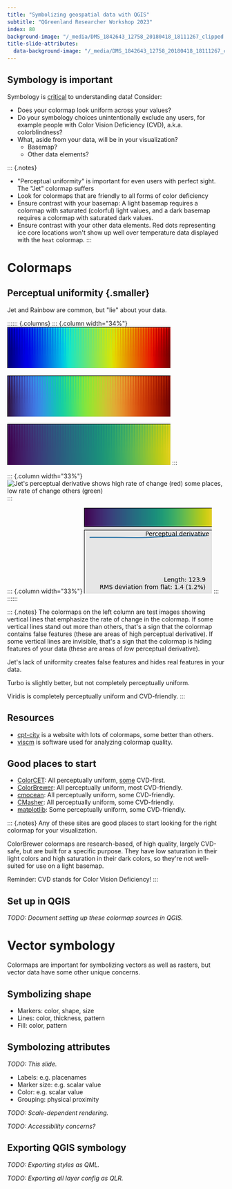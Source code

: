 ```yaml
---
title: "Symbolizing geospatial data with QGIS"
subtitle: "QGreenland Researcher Workshop 2023"
index: 80
background-image: "/_media/DMS_1842643_12758_20180418_18111267_clipped.jpg"
title-slide-attributes:
  data-background-image: "/_media/DMS_1842643_12758_20180418_18111267_clipped.jpg"
---
```


## Symbology is important

Symbology is [critical](https://www.kennethmoreland.com/color-advice/BadColorMaps.pdf)
to understanding data! Consider:

* Does your colormap look uniform across your values?
* Do your symbology choices unintentionally exclude any users, for example people with
  Color Vision Deficiency (CVD), a.k.a. colorblindness?
* What, aside from your data, will be in your visualization?
    * Basemap?
    * Other data elements?

::: {.notes}
* "Perceptual uniformity" is important for even users with perfect sight. The "Jet"
  colormap suffers
* Look for colormaps that are friendly to all forms of color deficiency
* Ensure contrast with your basemap: A light basemap requires a colormap with saturated
  (colorful) light values, and a dark basemap requires a colormap with saturated dark
  values.
* Ensure contrast with your other data elements. Red dots representing ice core
  locations won't show up well over temperature data displayed with the `heat` colormap.
:::


# Colormaps

## Perceptual uniformity {.smaller}

Jet and Rainbow are common, but "lie" about your data.

:::::: {.columns}
::: {.column width="34%"}
![Jet](/_media/cmap_jet.png)

![Turbo, a Google alternative to Jet](/_media/cmap_turbo.png)

![Viridis](/_media/cmap_viridis.png)
:::

::: {.column width="33%"}
![Jet's perceptual derivative shows high rate of change (red) some places, low rate of
change others (green)](/_media/perceptual_derivative_jet.png)
:::

::: {.column width="33%"}
![Viridis's perceptual derivative is consistent](/_media/perceptual_derivative_viridis.png)
:::
::::::

::: {.notes}
The colormaps on the left column are test images showing vertical lines that emphasize
the rate of change in the colormap. If some vertical lines stand out more than others,
that's a sign that the colormap contains false features (these are areas of high
perceptual derivative). If some vertical lines are invisible, that's a sign that the
colormap is hiding features of your data (these are areas of *low* perceptual
derivative).

Jet's lack of uniformity creates false features and hides real features in your data.

Turbo is slightly better, but not completely perceptually uniform.

Viridis is completely perceptually uniform and CVD-friendly.
:::


## Resources

* [cpt-city](http://soliton.vm.bytemark.co.uk/pub/cpt-city/) is a website with lots of
  colormaps, some better than others.
* [viscm](https://github.com/matplotlib/viscm) is software used for analyzing colormap
  quality.


## Good places to start

* [ColorCET](https://colorcet.com/): All perceptually uniform,
  [some](https://peterkovesi.com/papers/ColourMapsForColourBlindIAMG2017.pdf)
  CVD-first.
* [ColorBrewer](https://colorbrewer2.org): All perceptually uniform, most 
  CVD-friendly.
* [cmocean](https://matplotlib.org/cmocean/): All perceptually uniform, some
  CVD-friendly.
* [CMasher](https://cmasher.readthedocs.io/user/introduction.html#colormap-overview):
  All perceptually uniform, some CVD-friendly.
* [matplotlib](https://matplotlib.org/stable/tutorials/colors/colormaps.html): Some
  perceptually uniform, some CVD-friendly.

::: {.notes}
Any of these sites are good places to start looking for the right colormap for your
visualization.

ColorBrewer colormaps are research-based, of high quality, largely CVD-safe, but are
built for a specific purpose. They have low saturation in their light colors and high
saturation in their dark colors, so they're not well-suited for use on a light basemap.

Reminder: CVD stands for Color Vision Deficiency!
:::


## Set up in QGIS

_TODO: Document setting up these colormap sources in QGIS._


# Vector symbology

Colormaps are important for symbolizing vectors as well as rasters, but vector data have
some other unique concerns.


## Symbolizing shape

* Markers: color, shape, size
* Lines: color, thickness, pattern
* Fill: color, pattern


## Symbolozing attributes

_TODO: This slide._

* Labels: e.g. placenames
* Marker size: e.g. scalar value
* Color: e.g. scalar value
* Grouping: physical proximity

_TODO: Scale-dependent rendering._

_TODO: Accessibility concerns?_


## Exporting QGIS symbology

_TODO: Exporting styles as QML._

_TODO: Exporting all layer config as QLR._
